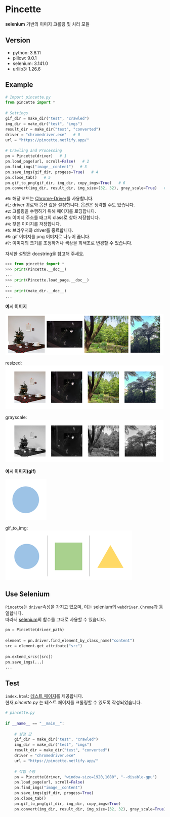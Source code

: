 # Pincette

**selenium** 기반의 이미지 크롤링 및 처리 모듈

## Version

- python: 3.8.11  
- pillow: 9.0.1  
- selenium: 3.141.0  
- urllib3: 1.26.6  


## Example

```python
# Import pincette.py
from pincette import *

# Settings
gif_dir = make_dir("test", "crawled")
img_dir = make_dir("test", "imgs")
result_dir = make_dir("test", "converted")
driver = "chromedriver.exe"   # 0
url = "https://pincette.netlify.app/"

# Crawling and Processing
pn = Pincette(driver)   # 1
pn.load_page(url, scroll=False)   # 2
pn.find_imgs("image__content")   # 3
pn.save_imgs(gif_dir, progess=True)   # 4
pn.close_tab()   # 5
pn.gif_to_png(gif_dir, img_dir, copy_imgs=True)   # 6
pn.convert(img_dir, result_dir, img_size=(32, 32), gray_scale=True)   # 7
```
`#0`: 해당 코드는 <a href="https://chromedriver.chromium.org/downloads" target="_blank">Chrome-Driver</a>를 사용합니다.  
`#1`: driver 경로와 옵션 값을 설정합니다. 옵션은 생략할 수도 있습니다.  
`#2`: 크롤링을 수행하기 위해 페이지를 로딩합니다.  
`#3`: 이미지 주소를 태그의 class로 찾아 저장합니다.  
`#4`: 찾은 이미지를 저장합니다.  
`#5`: 브라우저와 driver를 종료합니다.  
`#6`: gif 이미지를 png 이미지로 나누어 줍니다.  
`#7`: 이미지의 크기를 조정하거나 색상을 회색조로 변경할 수 있습니다.  


자세한 설명은 docstring을 참고해 주세요.  
```python
>>> from pincette import *
>>> print(Pincette.__doc__)
...
>>> print(Pincette.load_page.__doc__)
...
>>> print(make_dir.__doc__)
...
```

**예시 이미지**

<img src="./pages/assets/readme-1.png" alt="크롤링 샘플">

resized:  
<img src="./pages/assets/readme-2.png" alt="크기 조정 결과">

grayscale:  
<img src="./pages/assets/readme-3.png" alt="회색조 변환 결과">

**예시 이미지(gif)**

<img src="./pages/assets/shape.gif" alt="크롤링 샘플 gif" width=130>

gif_to_img:  
<img src="./pages/assets/readme-4.png" alt="회색조 변환 결과">


## Use Selenium  

`Pincette`는 `driver`속성을 가지고 있으며, 이는 selenium의 `webdriver.Chrome`과 동일합니다.  
따라서 <a href="https://www.selenium.dev/documentation/webdriver/elements/finders/" target="_blank">selenium</a>의 함수를 그대로 사용할 수 있습니다.  
```python
pn = Pincette(driver_path)

element = pn.driver.find_element_by_class_name("content")
src = element.get_attribute("src")

pn.extend_srcs([src])
pn.save_imgs(...)
...
```


## Test

`index.html`: [테스트 페이지](https://pincette.netlify.app/)를 제공합니다.  
현재 _pincette.py_ 는 테스트 페이지를 크롤링할 수 있도록 작성되었습니다.  
  
```python
# pincette.py

if __name__ == "__main__":

    # 설정 값
    gif_dir = make_dir("test", "crawled")
    img_dir = make_dir("test", "imgs")
    result_dir = make_dir("test", "converted")
    driver = "chromedriver.exe"
    url = "https://pincette.netlify.app/"

    # 작업 수행
    pn = Pincette(driver, "window-size=1920,1080", "--disable-gpu")
    pn.load_page(url, scroll=False)
    pn.find_imgs("image__content")
    pn.save_imgs(gif_dir, progess=True)
    pn.close_tab()
    pn.gif_to_png(gif_dir, img_dir, copy_imgs=True)
    pn.convert(img_dir, result_dir, img_size=(32, 32), gray_scale=True)
```